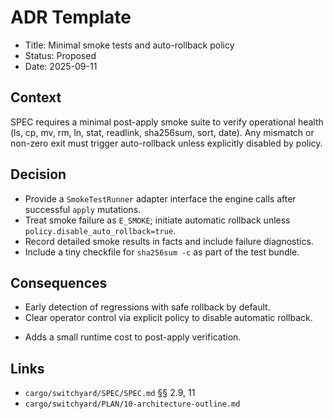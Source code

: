 # ADR Template

- Title: Minimal smoke tests and auto-rollback policy
- Status: Proposed
- Date: 2025-09-11

## Context

SPEC requires a minimal post-apply smoke suite to verify operational health (ls, cp, mv, rm, ln, stat, readlink, sha256sum, sort, date). Any mismatch or non-zero exit must trigger auto-rollback unless explicitly disabled by policy.

## Decision

- Provide a `SmokeTestRunner` adapter interface the engine calls after successful `apply` mutations.
- Treat smoke failure as `E_SMOKE`; initiate automatic rollback unless `policy.disable_auto_rollback=true`.
- Record detailed smoke results in facts and include failure diagnostics.
- Include a tiny checkfile for `sha256sum -c` as part of the test bundle.

## Consequences

+ Early detection of regressions with safe rollback by default.
+ Clear operator control via explicit policy to disable automatic rollback.
- Adds a small runtime cost to post-apply verification.

## Links

- `cargo/switchyard/SPEC/SPEC.md` §§ 2.9, 11
- `cargo/switchyard/PLAN/10-architecture-outline.md`
